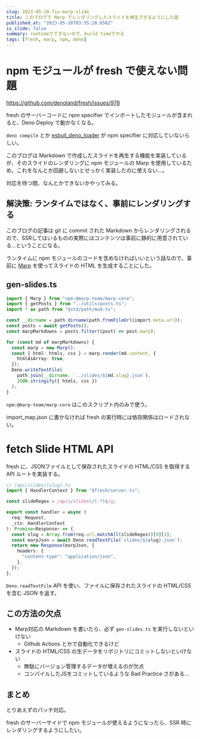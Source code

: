 ```yaml
---
slug: 2023-05-10-fix-marp-slide
title: このブログで Marp でレンダリングしたスライドを再生できるようにした話
published_at: "2023-05-10T03:55:28.656Z"
is_slide: false
summary: runtimeでできないので、build timeでやる
tags: [fresh, marp, npm, deno]
---
```


# npm モジュールが fresh で使えない問題

https://github.com/denoland/fresh/issues/978

fresh のサーバーコードに npm specifier でインポートしたモジュールが含まれると、Deno Deploy で動かなくなる。

`deno compile` とか [esbuil_deno_loader](https://github.com/lucacasonato/esbuild_deno_loader/pull/40) が npm specifier に対応していないらしい。

このブログは Markdown で作成したスライドを再生する機能を実装しているが、そのスライドのレンダリングに npm モジュールの Marp を使用しているため、これをなんとか回避しないとせっかく実装したのに使えない...。

対応を待つ間、なんとかできないかやってみる。

## 解決策: ランタイムではなく、事前にレンダリングする

このブログの記事は git に commit された Markdown からレンダリングされるので、SSRしてはいるものの実際にはコンテンツは事前に静的に用意されている...ということになる。

ランタイムに npm モジュールのコードを含めなければいいという話なので、事前に [Marp](https://github.com/marp-team/marp-core) を使ってスライドの HTML を生成することにした。


## gen-slides.ts

```typescript
import { Marp } from "npm:@marp-team/marp-core";
import { getPosts } from "../utils/posts.ts";
import * as path from "$std/path/mod.ts";

const __dirname = path.dirname(path.fromFileUrl(import.meta.url));
const posts = await getPosts();
const marpMarkdowns = posts.filter((post) => post.marp);

for (const md of marpMarkdowns) {
  const marp = new Marp();
  const { html: htmls, css } = marp.render(md.content, {
    htmlAsArray: true,
  });
  Deno.writeTextFile(
    path.join(__dirname, `../slides/${md.slug}.json`),
    JSON.stringify({ htmls, css })
  );
}
```

`npm:@marp-team/marp-core` はこのスクリプト内のみで使う。

import_map.json に書かなければ fresh の実行時には依存関係はロードされない。


# fetch Slide HTML API

fresh に、JSONファイルとして保存されたスライドの HTML/CSS を取得する API ルートを実装する。

```typescript
// /api/slides/[slug].ts
import { HandlerContext } from "$fresh/server.ts";

const slideRegex = /api\/slides\/(.*)$/g;

export const handler = async (
  req: Request,
  _ctx: HandlerContext
): Promise<Response> => {
  const slug = Array.from(req.url.matchAll(slideRegex))[0][1];
  const marpJson = await Deno.readTextFile(`slides/${slug}.json`);
  return new Response(marpJson, {
    headers: {
      "content-type": "application/json",
    },
  });
};
```

`Deno.readTextFile` API を使い、ファイルに保存されたスライドの HTML/CSS を含む JSON を返す。



## この方法の欠点
- Marp対応の Markdown を書いたら、必ず `gen-slides.ts` を実行しないといけない
  - Github Actions とかで自動化できるけど
- スライドの HTML/CSS の生データをリポジトリにコミットしないといけない
  - 無駄にバージョン管理するデータが増えるのが欠点
  - コンパイルしたJSをコミットしているような Bad Practice さがある...

## まとめ

とりあえずのパッチ対応。

fresh のサーバーサイドで npm モジュールが使えるようになったら、SSR 時にレンダリングするようにしたい。
